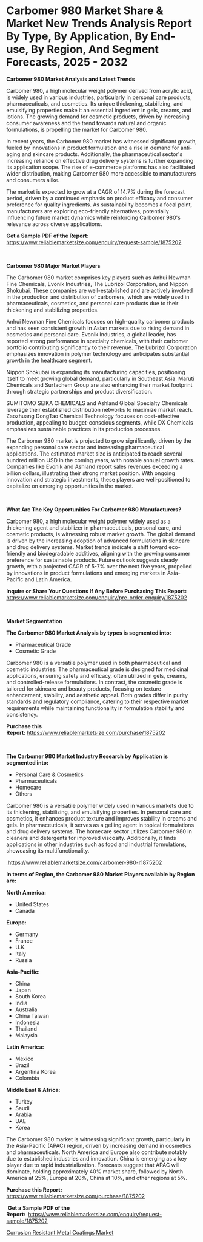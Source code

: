 <p><h1>Carbomer 980 Market Share & Market New Trends Analysis Report By Type, By Application, By End-use, By Region, And Segment Forecasts, 2025 - 2032</h1></p><p><strong>Carbomer 980 Market Analysis and Latest Trends</strong></p>
<p><p>Carbomer 980, a high molecular weight polymer derived from acrylic acid, is widely used in various industries, particularly in personal care products, pharmaceuticals, and cosmetics. Its unique thickening, stabilizing, and emulsifying properties make it an essential ingredient in gels, creams, and lotions. The growing demand for cosmetic products, driven by increasing consumer awareness and the trend towards natural and organic formulations, is propelling the market for Carbomer 980.</p><p>In recent years, the Carbomer 980 market has witnessed significant growth, fueled by innovations in product formulation and a rise in demand for anti-aging and skincare products. Additionally, the pharmaceutical sector's increasing reliance on effective drug delivery systems is further expanding its application scope. The rise of e-commerce platforms has also facilitated wider distribution, making Carbomer 980 more accessible to manufacturers and consumers alike.</p><p>The market is expected to grow at a CAGR of 14.7% during the forecast period, driven by a continued emphasis on product efficacy and consumer preference for quality ingredients. As sustainability becomes a focal point, manufacturers are exploring eco-friendly alternatives, potentially influencing future market dynamics while reinforcing Carbomer 980's relevance across diverse applications.</p></p>
<p><strong>Get a Sample PDF of the Report:&nbsp;</strong> <a href="https://www.reliablemarketsize.com/enquiry/request-sample/1875202?utm_campaign=3254&utm_medium=2&utm_source=Github&utm_content=ia&utm_term=02042025&utm_id=carbomer-980">https://www.reliablemarketsize.com/enquiry/request-sample/1875202</a></p>
<p>&nbsp;</p>
<p><strong>Carbomer 980 Major Market Players</strong></p>
<p><p>The Carbomer 980 market comprises key players such as Anhui Newman Fine Chemicals, Evonik Industries, The Lubrizol Corporation, and Nippon Shokubai. These companies are well-established and are actively involved in the production and distribution of carbomers, which are widely used in pharmaceuticals, cosmetics, and personal care products due to their thickening and stabilizing properties.</p><p>Anhui Newman Fine Chemicals focuses on high-quality carbomer products and has seen consistent growth in Asian markets due to rising demand in cosmetics and personal care. Evonik Industries, a global leader, has reported strong performance in specialty chemicals, with their carbomer portfolio contributing significantly to their revenue. The Lubrizol Corporation emphasizes innovation in polymer technology and anticipates substantial growth in the healthcare segment.</p><p>Nippon Shokubai is expanding its manufacturing capacities, positioning itself to meet growing global demand, particularly in Southeast Asia. Maruti Chemicals and Surfachem Group are also enhancing their market footprint through strategic partnerships and product diversification.</p><p>SUMITOMO SEIKA CHEMICALS and Ashland Global Specialty Chemicals leverage their established distribution networks to maximize market reach. Zaozhuang DongTao Chemical Technology focuses on cost-effective production, appealing to budget-conscious segments, while DX Chemicals emphasizes sustainable practices in its production processes.</p><p>The Carbomer 980 market is projected to grow significantly, driven by the expanding personal care sector and increasing pharmaceutical applications. The estimated market size is anticipated to reach several hundred million USD in the coming years, with notable annual growth rates. Companies like Evonik and Ashland report sales revenues exceeding a billion dollars, illustrating their strong market position. With ongoing innovation and strategic investments, these players are well-positioned to capitalize on emerging opportunities in the market.</p></p>
<p>&nbsp;</p>
<p><strong>What Are The Key Opportunities For Carbomer 980 Manufacturers?</strong></p>
<p><p>Carbomer 980, a high molecular weight polymer widely used as a thickening agent and stabilizer in pharmaceuticals, personal care, and cosmetic products, is witnessing robust market growth. The global demand is driven by the increasing adoption of advanced formulations in skincare and drug delivery systems. Market trends indicate a shift toward eco-friendly and biodegradable additives, aligning with the growing consumer preference for sustainable products. Future outlook suggests steady growth, with a projected CAGR of 5-7% over the next five years, propelled by innovations in product formulations and emerging markets in Asia-Pacific and Latin America.</p></p>
<p><strong>Inquire or Share Your Questions If Any Before Purchasing This Report:</strong> <a href="https://www.reliablemarketsize.com/enquiry/pre-order-enquiry/1875202?utm_campaign=3254&utm_medium=2&utm_source=Github&utm_content=ia&utm_term=02042025&utm_id=carbomer-980">https://www.reliablemarketsize.com/enquiry/pre-order-enquiry/1875202</a></p>
<p>&nbsp;</p>
<p><strong>Market Segmentation</strong></p>
<p><strong>The Carbomer 980 Market Analysis by types is segmented into:</strong></p>
<p><ul><li>Pharmaceutical Grade</li><li>Cosmetic Grade</li></ul></p>
<p><p>Carbomer 980 is a versatile polymer used in both pharmaceutical and cosmetic industries. The pharmaceutical grade is designed for medicinal applications, ensuring safety and efficacy, often utilized in gels, creams, and controlled-release formulations. In contrast, the cosmetic grade is tailored for skincare and beauty products, focusing on texture enhancement, stability, and aesthetic appeal. Both grades differ in purity standards and regulatory compliance, catering to their respective market requirements while maintaining functionality in formulation stability and consistency.</p></p>
<p><strong>Purchase this Report:&nbsp;</strong><a href="https://www.reliablemarketsize.com/purchase/1875202?utm_campaign=3254&utm_medium=2&utm_source=Github&utm_content=ia&utm_term=02042025&utm_id=carbomer-980">https://www.reliablemarketsize.com/purchase/1875202</a></p>
<p>&nbsp;</p>
<p><strong>The Carbomer 980 Market Industry Research by Application is segmented into:</strong></p>
<p><ul><li>Personal Care & Cosmetics</li><li>Pharmaceuticals</li><li>Homecare</li><li>Others</li></ul></p>
<p><p>Carbomer 980 is a versatile polymer widely used in various markets due to its thickening, stabilizing, and emulsifying properties. In personal care and cosmetics, it enhances product texture and improves stability in creams and gels. In pharmaceuticals, it serves as a gelling agent in topical formulations and drug delivery systems. The homecare sector utilizes Carbomer 980 in cleaners and detergents for improved viscosity. Additionally, it finds applications in other industries such as food and industrial formulations, showcasing its multifunctionality.</p></p>
<p><a href="https://www.reliablemarketsize.com/carbomer-980-r1875202?utm_campaign=3254&utm_medium=2&utm_source=Github&utm_content=ia&utm_term=02042025&utm_id=carbomer-980">&nbsp;https://www.reliablemarketsize.com/carbomer-980-r1875202</a></p>
<p><strong>In terms of Region, the Carbomer 980 Market Players available by Region are:</strong></p>
<p>
    <p> <strong> North America: </strong>
        <ul>
            <li>United States</li>
            <li>Canada</li>
        </ul>
        </p> 
    <p> <strong> Europe: </strong>
        <ul>
            <li>Germany</li>
            <li>France</li>
            <li>U.K.</li>
            <li>Italy</li>
            <li>Russia</li>
        </ul>
        </p> 
    <p> <strong> Asia-Pacific: </strong>
        <ul>
            <li>China</li>
            <li>Japan</li>
            <li>South Korea</li>
            <li>India</li>
            <li>Australia</li>
            <li>China Taiwan</li>
            <li>Indonesia</li>
            <li>Thailand</li>
            <li>Malaysia</li>
        </ul>
        </p> 
    <p> <strong> Latin America: </strong>
        <ul>
            <li>Mexico</li>
            <li>Brazil</li>
            <li>Argentina Korea</li>
            <li>Colombia</li>
        </ul>
        </p> 
    <p> <strong> Middle East & Africa: </strong>
        <ul>
            <li>Turkey</li>
            <li>Saudi</li>
            <li>Arabia</li>
            <li>UAE</li>
            <li>Korea</li>
        </ul>
    </p>
    </p>
<p><p>The Carbomer 980 market is witnessing significant growth, particularly in the Asia-Pacific (APAC) region, driven by increasing demand in cosmetics and pharmaceuticals. North America and Europe also contribute notably due to established industries and innovation. China is emerging as a key player due to rapid industrialization. Forecasts suggest that APAC will dominate, holding approximately 40% market share, followed by North America at 25%, Europe at 20%, China at 10%, and other regions at 5%.</p></p>
<p><strong>Purchase this Report: </strong><a href="https://www.reliablemarketsize.com/purchase/1875202?utm_campaign=3254&utm_medium=2&utm_source=Github&utm_content=ia&utm_term=02042025&utm_id=carbomer-980">https://www.reliablemarketsize.com/purchase/1875202</a></p>
<p>&nbsp;<strong>Get a Sample PDF of the Report:&nbsp;&nbsp;</strong><a href="https://www.reliablemarketsize.com/enquiry/request-sample/1875202?utm_campaign=3254&utm_medium=2&utm_source=Github&utm_content=ia&utm_term=02042025&utm_id=carbomer-980">https://www.reliablemarketsize.com/enquiry/request-sample/1875202</a></p>
<p><strong></strong></p>
<p><p><a href="https://github.com/shirlantosx7/Market-Research-Report-List-1/blob/main/corrosion-resistant-metal-coatings-market.md?utm_campaign=3254&utm_medium=2&utm_source=Github&utm_content=ia&utm_term=02042025&utm_id=carbomer-980">Corrosion Resistant Metal Coatings Market</a></p></p>